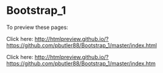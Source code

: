 # Bootstrap_1
To preview these pages:

Click here:
http://htmlpreview.github.io/?https://github.com/pbutler88/Bootstrap_1/master/index.html

Click here:
http://htmlpreview.github.io/?https://github.com/pbutler88/Bootstrap_1/master/index.htm
